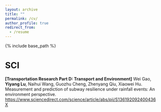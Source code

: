 ```yaml
---
layout: archive
title: ""
permalink: /cv/
author_profile: true
redirect_from:
  - /resume
---
```


{% include base_path %}

SCI
======
**[Transportation Research Part D: Transport and Environment]** Wei Gao, <span>**Yiyang Lu**</span>, Naihui Wang, Guozhu Cheng, Zhenyang Qiu, Xiaowei Hu. Measurement and prediction of subway resilience under rainfall events: An environment perspective. <https://www.sciencedirect.com/science/article/abs/pii/S136192092400436X>

